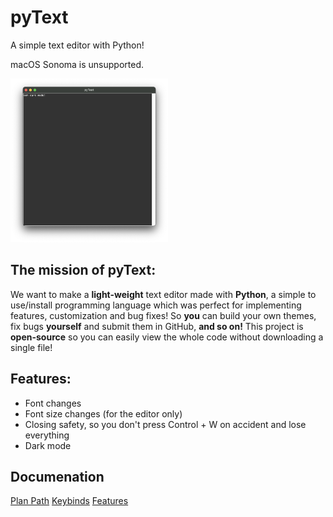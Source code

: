 # pyText

A simple text editor with Python!

macOS Sonoma is unsupported.

<img style="width: 50%;" src="images/showcase1dark.png" alt="a showcase of pyText in dark mode">

## The mission of pyText:

We want to make a **light-weight** text editor made with **Python**, a simple to use/install programming language which was perfect for implementing features, customization and bug fixes! So **you** can build your own themes, fix bugs **yourself** and submit them in GitHub, **and so on!** This project is **open-source** so you can easily view the whole code without downloading a single file!

## Features:

- Font changes
- Font size changes (for the editor only)
- Closing safety, so you don't press Control + W on accident and lose everything
- Dark mode

## Documenation

[Plan Path](https://github.com/therealzakie/pyText/blob/master/plan-path.md)
[Keybinds](https://github.com/therealzakie/pyText/blob/master/documentation/keybinds/keybinds.md)
[Features](https://github.com/therealzakie/pyText/blob/master/documentation/features/features.md)
